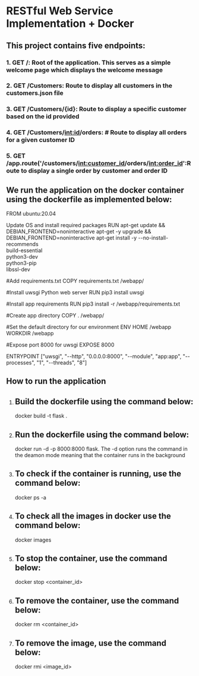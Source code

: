 # RESTful Web Service Implementation + Docker

## This project contains five endpoints:

### 1. GET /: Root of the application. This serves as a simple welcome page which displays the welcome message 
### 2. GET /Customers: Route to display all customers in the customers.json file
### 3. GET /Customers/{id}: Route to display a specific customer based on the id provided
### 4. GET /Customers/<int:id>/orders: # Route to display all orders for a given customer ID
### 5. GET /app.route('/customers/<int:customer_id>/orders/<int:order_id>':Route to display a single order by customer and order ID

## We run the application on the docker container using the dockerfile as implemented below:

FROM ubuntu:20.04

Update OS and install required packages
RUN apt-get update && \
    DEBIAN_FRONTEND=noninteractive apt-get -y upgrade && \
    DEBIAN_FRONTEND=noninteractive apt-get install -y --no-install-recommends \
    build-essential \
    python3-dev \
    python3-pip \
    libssl-dev


#Add requirements.txt
COPY requirements.txt /webapp/

#Install uwsgi Python web server
RUN pip3 install uwsgi

#Install app requirements
RUN pip3 install -r /webapp/requirements.txt

#Create app directory
COPY . /webapp/

#Set the default directory for our environment
ENV HOME /webapp
WORKDIR /webapp

#Expose port 8000 for uwsgi
EXPOSE 8000

ENTRYPOINT ["uwsgi", "--http", "0.0.0.0:8000", "--module", "app:app", "--processes", "1", "--threads", "8"]



## How to run the application 

1. ## Build the dockerfile using the command below:
    docker build -t flask .
2. ## Run the dockerfile using the command below:
    docker run -d -p 8000:8000 flask. The -d option runs the command in the deamon mode meaning that the container runs in the background
3. ## To check if the container is running, use the command below:
    docker ps -a
4. ## To check all the images in docker use the command below:
    docker images
4. ## To stop the container, use the command below:
    docker stop <container_id>
5. ## To remove the container, use the command below:
    docker rm <container_id>
6. ## To remove the image, use the command below:
    docker rmi <image_id>
